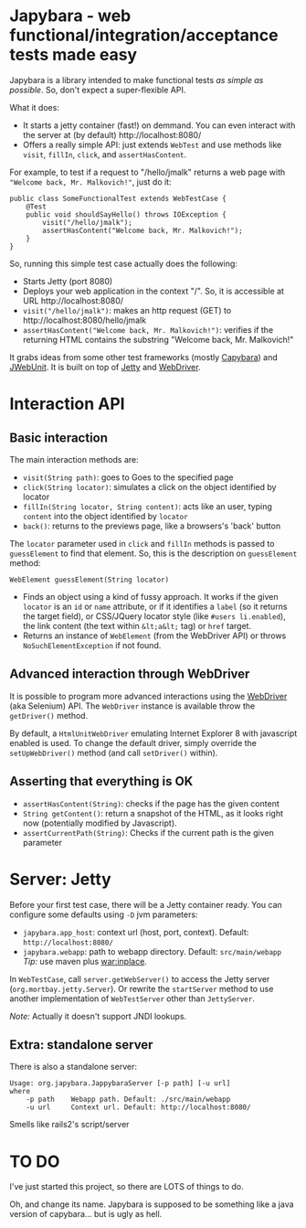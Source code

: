 Japybara - web functional/integration/acceptance tests made easy
================================================================

Japybara is a library intended to make functional tests *as simple as possible*. So, don't expect a
super-flexible API.

What it does:

* It starts a jetty container (fast!) on demmand. You can even interact with the server at
(by default) http://localhost:8080/
* Offers a really simple API: just extends `WebTest` and use methods like `visit`, `fillIn`, `click`, and
`assertHasContent`.

For example, to test if a request to "/hello/jmalk" returns a web page with `"Welcome back, Mr. Malkovich!"`,
just do it:

    public class SomeFunctionalTest extends WebTestCase {
        @Test
        public void shouldSayHello() throws IOException {
            visit("/hello/jmalk");
            assertHasContent("Welcome back, Mr. Malkovich!");
        }
    }

So, running this simple test case actually does the following:

* Starts Jetty (port 8080)
* Deploys your web application in the context "/". So, it is accessible at URL http://localhost:8080/
* `visit("/hello/jmalk")`: makes an http request (GET) to http://localhost:8080/hello/jmalk
* `assertHasContent("Welcome back, Mr. Malkovich!")`: verifies if the returning HTML contains the substring
  "Welcome back, Mr. Malkovich!"

It grabs ideas from some other test frameworks (mostly [Capybara](https://github.com/jnicklas/capybara))
and [JWebUnit](http://jwebunit.sourceforge.net/). It is built on top of [Jetty](http://jetty.codehaus.org/jetty/) and
[WebDriver](http://seleniumhq.org/docs/03_webdriver.html).

Interaction API
===============

Basic interaction
-----------------

The main interaction methods are:

* `visit(String path)`: goes to Goes to the specified page
* `click(String locator)`: simulates a click on the object identified by locator
* `fillIn(String locator, String content)`: acts like an user, typing `content` into the object identified by `locator`
* `back()`: returns to the previews page, like a browsers's 'back' button

The `locator` parameter used in `click` and `fillIn` methods is passed to `guessElement`
to find that element. So, this is the description on `guessElement` method:

`WebElement guessElement(String locator)`
* Finds an object using a kind of fussy approach. It works if the given <code>locator</code> is an `id` or `name`
attribute, or if it identifies a `label` (so it returns the target field), or CSS/JQuery locator style (like
`#users li.enabled`), the link content (the text within `&lt;a&lt;` tag) or `href` target.
* Returns an instance of `WebElement` (from the WebDriver API) or throws `NoSuchElementException` if not found.

Advanced interaction through WebDriver
--------------------------------------

It is possible to program more advanced interactions using the [WebDriver](http://seleniumhq.org/docs/03_webdriver.html)
(aka Selenium) API. The `WebDriver` instance is available throw the `getDriver()` method.

By default, a `HtmlUnitWebDriver` emulating Internet Explorer 8 with javascript enabled is used. To change the default
driver, simply override the `setUpWebDriver()` method (and call `setDriver()` within).

Asserting that everything is OK
-------------------------------

* `assertHasContent(String)`: checks if the page has the given content
* `String getContent()`: return a snapshot of the HTML, as it looks right now (potentially modified by Javascript).
* `assertCurrentPath(String)`: Checks if the current path is the given parameter

Server: Jetty
=============

Before your first test case, there will be a Jetty container ready. You can configure some defaults using `-D` jvm
parameters:
* `japybara.app_host`: context url (host, port, context). Default: `http://localhost:8080/`
* `japybara.webapp`: path to webapp directory. Default: `src/main/webapp` *Tip:* use maven plus
[war:inplace](http://maven.apache.org/plugins/maven-war-plugin/index.html).

In `WebTestCase`, call `server.getWebServer()` to access the Jetty server (`org.mortbay.jetty.Server`). Or rewrite
the `startServer` method to use another implementation of `WebTestServer` other than `JettyServer`.

*Note:* Actually it doesn't support JNDI lookups.

Extra: standalone server
------------------------

There is also a standalone server:

    Usage: org.japybara.JappybaraServer [-p path] [-u url]
    where
        -p path    Webapp path. Default: ./src/main/webapp
        -u url     Context url. Default: http://localhost:8080/

Smells like rails2's script/server

TO DO
=====
I've just started this project, so there are LOTS of things to do.

Oh, and change its name. Japybara is supposed to be something like a java version of capybara... but is ugly as hell.